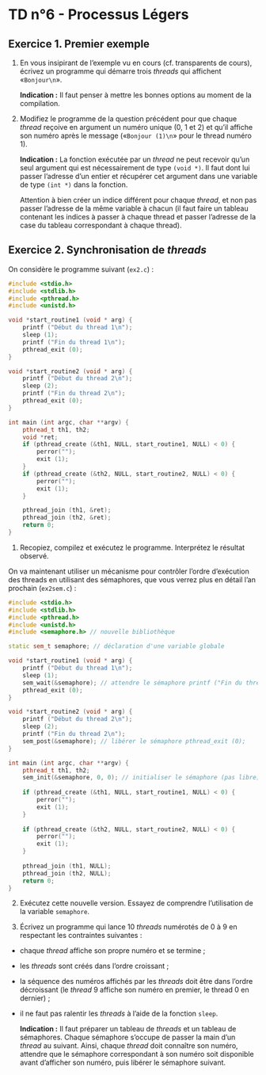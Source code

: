 # TD n°6 - Processus Légers

## Exercice 1. Premier exemple

1. En vous insipirant de l’exemple vu en cours (cf. transparents de cours), écrivez un programme qui démarre trois *threads* qui affichent «`Bonjour\n`».

    **Indication :** Il faut penser à mettre les bonnes options au moment de la compilation.

1. Modifiez le programme de la question précédent pour que chaque *thread* reçoive en argument un numéro unique (0, 1 et 2) et qu’il affiche son numéro après le message («`Bonjour (1)\n`» pour le thread numéro 1).

    **Indication :** La fonction exécutée par un *thread* ne peut recevoir qu’un seul argument qui est nécessairement de type `(void *)`. Il faut dont lui passer l’adresse d’un entier et récupérer cet argument dans une variable de type `(int *)` dans la fonction.
    
    Attention à bien créer un indice différent pour chaque *thread*, et non pas passer l’adresse de la même variable à chacun (il faut faire un tableau contenant les indices à passer à chaque thread et passer l’adresse de la case du tableau correspondant à chaque thread).
    
## Exercice 2. Synchronisation de *threads*

On considère le programme suivant (`ex2.c`) :
```cpp
#include <stdio.h>
#include <stdlib.h>
#include <pthread.h>
#include <unistd.h>

void *start_routine1 (void * arg) {
    printf ("Début du thread 1\n");
    sleep (1);
    printf ("Fin du thread 1\n");
    pthread_exit (0);
}

void *start_routine2 (void * arg) {
    printf ("Début du thread 2\n");
    sleep (2);
    printf ("Fin du thread 2\n");
    pthread_exit (0);
}

int main (int argc, char **argv) {
    pthread_t th1, th2;
    void *ret;
    if (pthread_create (&th1, NULL, start_routine1, NULL) < 0) {
        perror("");
        exit (1);
    }
    if (pthread_create (&th2, NULL, start_routine2, NULL) < 0) {
        perror("");
        exit (1);
    }

    pthread_join (th1, &ret);
    pthread_join (th2, &ret);
    return 0;
}
```
1. Recopiez, compilez et exécutez le programme. Interprétez le résultat observé.

On va maintenant utiliser un mécanisme pour contrôler l’ordre d’exécution des threads en utilisant des sémaphores, que vous verrez plus en détail l’an prochain (`ex2sem.c`) :
```cpp
#include <stdio.h>
#include <stdlib.h>
#include <pthread.h>
#include <unistd.h>
#include <semaphore.h> // nouvelle bibliothèque

static sem_t semaphore; // déclaration d'une variable globale

void *start_routine1 (void * arg) {
    printf ("Début du thread 1\n");
    sleep (1);
    sem_wait(&semaphore); // attendre le sémaphore printf ("Fin du thread 1\n");
    pthread_exit (0);
}

void *start_routine2 (void * arg) {
    printf ("Début du thread 2\n");
    sleep (2);
    printf ("Fin du thread 2\n");
    sem_post(&semaphore); // libérer le sémaphore pthread_exit (0);
}

int main (int argc, char **argv) {
    pthread_t th1, th2;
    sem_init(&semaphore, 0, 0); // initialiser le sémaphore (pas libre)
    
    if (pthread_create (&th1, NULL, start_routine1, NULL) < 0) {
        perror("");
        exit (1);
    }
    
    if (pthread_create (&th2, NULL, start_routine2, NULL) < 0) {
        perror("");
        exit (1);
    }
    
    pthread_join (th1, NULL);
    pthread_join (th2, NULL);
    return 0;
}
```

2. Exécutez cette nouvelle version. Essayez de comprendre l’utilisation de la variable `semaphore`.

1. Écrivez un programme qui lance 10 *threads* numérotés de 0 à 9 en respectant les contraintes suivantes :
- chaque *thread* affiche son propre numéro et se termine ;
- les *threads* sont créés dans l’ordre croissant ;
- la séquence des numéros affichés par les *threads* doit être dans l’ordre décroissant (le *thread* 9 affiche son numéro en premier, le thread 0 en dernier) ;
- il ne faut pas ralentir les *threads* à l’aide de la fonction `sleep`.

    **Indication :** Il faut préparer un tableau de *threads* et un tableau de sémaphores. Chaque sémaphore s’occupe de passer la main d’un *thread* au suivant. Ainsi, chaque *thread* doit connaître son numéro, attendre que le sémaphore correspondant à son numéro soit disponible avant d’afficher son numéro, puis libérer le sémaphore suivant.
